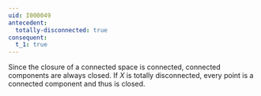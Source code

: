 ```yaml
---
uid: I000049
antecedent:
  totally-disconnected: true
consequent:
  t_1: true
---
```

Since the closure of a connected space is connected, connected components are always closed. If $X$ is totally disconnected, every point is a connected component and thus is closed.

